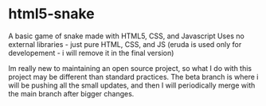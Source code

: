 # html5-snake
A basic game of snake made with HTML5, CSS, and Javascript
Uses no external libraries - just pure HTML, CSS, and JS (eruda is used only for developement - i will remove it in the final version)

Im really new to maintaining an open source project, so what I do with this project may be different than standard practices. 
The beta branch is where i will be pushing all the small updates, and then I will periodically merge with the main branch after bigger changes.
